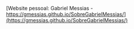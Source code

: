 [Website pessoal: Gabriel Messias - https://gmessias.github.io/SobreGabrielMessias/](https://gmessias.github.io/SobreGabrielMessias/)
